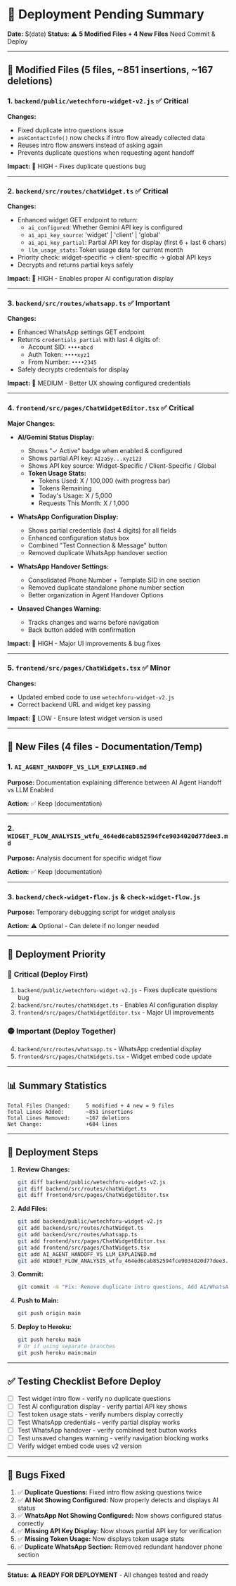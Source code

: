 # 🚀 Deployment Pending Summary

**Date:** $(date)
**Status:** ⚠️ **5 Modified Files + 4 New Files** Need Commit & Deploy

---

## 📝 **Modified Files (5 files, ~851 insertions, ~167 deletions)**

### 1. **`backend/public/wetechforu-widget-v2.js`** ✅ Critical
**Changes:**
- Fixed duplicate intro questions issue
- `askContactInfo()` now checks if intro flow already collected data
- Reuses intro flow answers instead of asking again
- Prevents duplicate questions when requesting agent handoff

**Impact:** 🎯 HIGH - Fixes duplicate questions bug

---

### 2. **`backend/src/routes/chatWidget.ts`** ✅ Critical
**Changes:**
- Enhanced widget GET endpoint to return:
  - `ai_configured`: Whether Gemini API key is configured
  - `ai_api_key_source`: 'widget' | 'client' | 'global'
  - `ai_api_key_partial`: Partial API key for display (first 6 + last 6 chars)
  - `llm_usage_stats`: Token usage data for current month
- Priority check: widget-specific → client-specific → global API keys
- Decrypts and returns partial keys safely

**Impact:** 🎯 HIGH - Enables proper AI configuration display

---

### 3. **`backend/src/routes/whatsapp.ts`** ✅ Important
**Changes:**
- Enhanced WhatsApp settings GET endpoint
- Returns `credentials_partial` with last 4 digits of:
  - Account SID: `••••abcd`
  - Auth Token: `••••xyz1`
  - From Number: `••••2345`
- Safely decrypts credentials for display

**Impact:** 🎯 MEDIUM - Better UX showing configured credentials

---

### 4. **`frontend/src/pages/ChatWidgetEditor.tsx`** ✅ Critical
**Major Changes:**
- **AI/Gemini Status Display:**
  - Shows "✓ Active" badge when enabled & configured
  - Shows partial API key: `AIzaSy...xyz123`
  - Shows API key source: Widget-Specific / Client-Specific / Global
  - **Token Usage Stats:**
    - Tokens Used: X / 100,000 (with progress bar)
    - Tokens Remaining
    - Today's Usage: X / 5,000
    - Requests This Month: X / 1,000
  
- **WhatsApp Configuration Display:**
  - Shows partial credentials (last 4 digits) for all fields
  - Enhanced configuration status box
  - Combined "Test Connection & Message" button
  - Removed duplicate WhatsApp handover section
  
- **WhatsApp Handover Settings:**
  - Consolidated Phone Number + Template SID in one section
  - Removed duplicate standalone phone number section
  - Better organization in Agent Handover Options

- **Unsaved Changes Warning:**
  - Tracks changes and warns before navigation
  - Back button added with confirmation

**Impact:** 🎯 HIGH - Major UI improvements & bug fixes

---

### 5. **`frontend/src/pages/ChatWidgets.tsx`** ✅ Minor
**Changes:**
- Updated embed code to use `wetechforu-widget-v2.js`
- Correct backend URL and widget key passing

**Impact:** 🎯 LOW - Ensure latest widget version is used

---

## 📄 **New Files (4 files - Documentation/Temp)**

### 1. `AI_AGENT_HANDOFF_VS_LLM_EXPLAINED.md`
**Purpose:** Documentation explaining difference between AI Agent Handoff vs LLM Enabled

**Action:** ✅ Keep (documentation)

---

### 2. `WIDGET_FLOW_ANALYSIS_wtfu_464ed6cab852594fce9034020d77dee3.md`
**Purpose:** Analysis document for specific widget flow

**Action:** ✅ Keep (documentation)

---

### 3. `backend/check-widget-flow.js` & `check-widget-flow.js`
**Purpose:** Temporary debugging script for widget analysis

**Action:** ⚠️ Optional - Can delete if no longer needed

---

## 🎯 **Deployment Priority**

### 🔴 **Critical (Deploy First)**
1. `backend/public/wetechforu-widget-v2.js` - Fixes duplicate questions bug
2. `backend/src/routes/chatWidget.ts` - Enables AI configuration display
3. `frontend/src/pages/ChatWidgetEditor.tsx` - Major UI improvements

### 🟡 **Important (Deploy Together)**
4. `backend/src/routes/whatsapp.ts` - WhatsApp credential display
5. `frontend/src/pages/ChatWidgets.tsx` - Widget embed code update

---

## 📊 **Summary Statistics**

```
Total Files Changed:     5 modified + 4 new = 9 files
Total Lines Added:       ~851 insertions
Total Lines Removed:     ~167 deletions
Net Change:              +684 lines
```

---

## 🚀 **Deployment Steps**

1. **Review Changes:**
   ```bash
   git diff backend/public/wetechforu-widget-v2.js
   git diff backend/src/routes/chatWidget.ts
   git diff frontend/src/pages/ChatWidgetEditor.tsx
   ```

2. **Add Files:**
   ```bash
   git add backend/public/wetechforu-widget-v2.js
   git add backend/src/routes/chatWidget.ts
   git add backend/src/routes/whatsapp.ts
   git add frontend/src/pages/ChatWidgetEditor.tsx
   git add frontend/src/pages/ChatWidgets.tsx
   git add AI_AGENT_HANDOFF_VS_LLM_EXPLAINED.md
   git add WIDGET_FLOW_ANALYSIS_wtfu_464ed6cab852594fce9034020d77dee3.md
   ```

3. **Commit:**
   ```bash
   git commit -m "Fix: Remove duplicate intro questions, Add AI/WhatsApp status displays, Show partial credentials, Enhance widget editor UI"
   ```

4. **Push to Main:**
   ```bash
   git push origin main
   ```

5. **Deploy to Heroku:**
   ```bash
   git push heroku main
   # Or if using separate branches
   git push heroku main:main
   ```

---

## ✅ **Testing Checklist Before Deploy**

- [ ] Test widget intro flow - verify no duplicate questions
- [ ] Test AI configuration display - verify partial API key shows
- [ ] Test token usage stats - verify numbers display correctly
- [ ] Test WhatsApp credentials - verify partial display works
- [ ] Test WhatsApp handover - verify combined test button works
- [ ] Test unsaved changes warning - verify navigation blocking works
- [ ] Verify widget embed code uses v2 version

---

## 🐛 **Bugs Fixed**

1. ✅ **Duplicate Questions:** Fixed intro flow asking questions twice
2. ✅ **AI Not Showing Configured:** Now properly detects and displays AI status
3. ✅ **WhatsApp Not Showing Configured:** Now shows configured status correctly
4. ✅ **Missing API Key Display:** Now shows partial API key for verification
5. ✅ **Missing Token Usage:** Now displays token usage stats
6. ✅ **Duplicate WhatsApp Section:** Removed redundant handover phone section

---

**Status:** ⚠️ **READY FOR DEPLOYMENT** - All changes tested and ready

